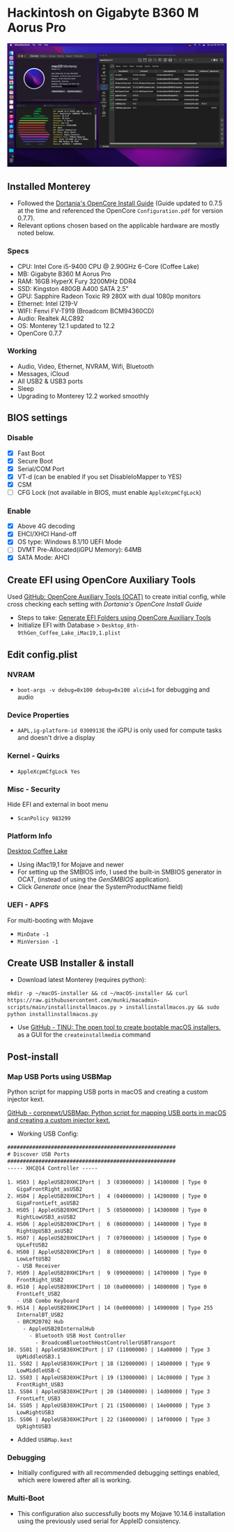# Hackintosh on Gigabyte B360 M Aorus Pro

![](Monterey_Hackintosh_B360M_Screenshot.png)

## Installed Monterey

- Followed the [Dortania's OpenCore Install Guide](https://dortania.github.io/OpenCore-Install-Guide/) (Guide updated to 0.7.5 at the time and referenced the OpenCore `Configuration.pdf` for version 0.7.7).
- Relevant options chosen based on the applicable hardware are mostly noted below.

### Specs

* CPU: Intel Core i5-9400 CPU @ 2.90GHz 6-Core (Coffee Lake)
* MB: Gigabyte B360 M Aorus Pro
* RAM: 16GB HyperX Fury 3200MHz DDR4
* SSD: Kingston 480GB A400 SATA 2.5"
* GPU: Sapphire Radeon Toxic R9 280X with dual 1080p monitors
* Ethernet: Intel I219-V
* WIFI: Fenvi FV-T919 (Broadcom BCM94360CD)
* Audio: Realtek ALC892
* OS: Monterey 12.1 updated to 12.2
* OpenCore 0.7.7

### Working

- Audio, Video, Ethernet, NVRAM, Wifi, Bluetooth
- Messages, iCloud
- All USB2 & USB3 ports
- Sleep
- Upgrading to Monterey 12.2 worked smoothly

## BIOS settings

### Disable

- [x] Fast Boot
- [x] Secure Boot
- [x] Serial/COM Port
- [x] VT-d (can be enabled if you set DisableIoMapper to YES)
- [x] CSM
- [ ] CFG Lock (not available in BIOS, must enable `AppleXcpmCfgLock`)

### Enable

- [x] Above 4G decoding
- [x] EHCI/XHCI Hand-off
- [x] OS type: Windows 8.1/10 UEFI Mode
- [ ] DVMT Pre-Allocated(iGPU Memory): 64MB
- [x] SATA Mode: AHCI

## Create EFI using OpenCore Auxiliary Tools

Used [GitHub: OpenCore Auxiliary Tools (OCAT)](https://github.com/ic005k/QtOpenCoreConfig) to create initial config, while cross checking each setting with *Dortania's OpenCore Install Guide* 

- Steps to take: [Generate EFI Folders using OpenCore Auxiliary Tools](https://github.com/5T33Z0/OC-Little-Translated/tree/main/F_Desktop_EFIs#generate-efi-folders-using-opencore-auxiliary-tools)
- Initialize EFI with Database > `Desktop_8th-9thGen_Coffee_Lake_iMac19,1.plist`

## Edit config.plist

### NVRAM

- `boot-args -v debug=0x100 debug=0x100 alcid=1` for debugging and audio

### Device Properties

- `AAPL,ig-platform-id 0300913E` the iGPU is only used for compute tasks and doesn't drive a display

### Kernel - Quirks

- `AppleXcpmCfgLock Yes`

### Misc - Security

Hide EFI and external in boot menu

- `ScanPolicy 983299`

### Platform Info

[Desktop Coffee Lake](https://dortania.github.io/OpenCore-Install-Guide/config.plist/coffee-lake.html#platforminfo)

- Using iMac19,1 for Mojave and newer
- For setting up the SMBIOS info, I used the built-in SMBIOS generator in OCAT, (instead of using the *GenSMBIOS* application).
- Click *Generate* once (near the SystemProductName field)

### UEFI - APFS

For multi-booting with Mojave

- `MinDate -1`
- `MinVersion -1`

## Create USB Installer & install

- Download latest Monterey (requires python):

```
mkdir -p ~/macOS-installer && cd ~/macOS-installer && curl https://raw.githubusercontent.com/munki/macadmin-scripts/main/installinstallmacos.py > installinstallmacos.py && sudo python installinstallmacos.py
```

- Use [GitHub - TINU: The open tool to create bootable macOS installers.](https://github.com/ITzTravelInTime/TINU) as a GUI for the `createinstallmedia` command

## Post-install

### Map USB Ports using USBMap

Python script for mapping USB ports in macOS and creating a custom injector kext.

[GitHub - corpnewt/USBMap: Python script for mapping USB ports in macOS and creating a custom injector kext.](https://github.com/corpnewt/USBMap)

- Working USB Config:

```
######################################################
# Discover USB Ports
######################################################
----- XHC@14 Controller -----

1. HS03 | AppleUSB20XHCIPort |  3 (03000000) | 14100000 | Type 0
   GigaFrontRight_asUSB2
2. HS04 | AppleUSB20XHCIPort |  4 (04000000) | 14200000 | Type 0
   GigaFrontLeft_asUSB2
3. HS05 | AppleUSB20XHCIPort |  5 (05000000) | 14300000 | Type 0
   RightLowUSB3_asUSB2
4. HS06 | AppleUSB20XHCIPort |  6 (06000000) | 14400000 | Type 0
   RightUpUSB3_asUSB2
5. HS07 | AppleUSB20XHCIPort |  7 (07000000) | 14500000 | Type 0
   UpLeftUSB2
6. HS08 | AppleUSB20XHCIPort |  8 (08000000) | 14600000 | Type 0
   LowLeftUSB2
   - USB Receiver
7. HS09 | AppleUSB20XHCIPort |  9 (09000000) | 14700000 | Type 0
   FrontRight_USB2
8. HS10 | AppleUSB20XHCIPort | 10 (0a000000) | 14800000 | Type 0
   FrontLeft_USB2
   - USB Combo Keyboard
9. HS14 | AppleUSB20XHCIPort | 14 (0e000000) | 14900000 | Type 255
   InternalBT_USB2
   - BRCM20702 Hub
     - AppleUSB20InternalHub
       - Bluetooth USB Host Controller
         - BroadcomBluetoothHostControllerUSBTransport
10. SS01 | AppleUSB30XHCIPort | 17 (11000000) | 14a00000 | Type 3
   UpMiddleUSB3.1
11. SS02 | AppleUSB30XHCIPort | 18 (12000000) | 14b00000 | Type 9
   LowMiddleUSB-C
12. SS03 | AppleUSB30XHCIPort | 19 (13000000) | 14c00000 | Type 3
   FrontRight_USB3
13. SS04 | AppleUSB30XHCIPort | 20 (14000000) | 14d00000 | Type 3
   FrontLeft_USB3
14. SS05 | AppleUSB30XHCIPort | 21 (15000000) | 14e00000 | Type 3
   LowRightUSB3
15. SS06 | AppleUSB30XHCIPort | 22 (16000000) | 14f00000 | Type 3
   UpRightUSB3
```

- Added `USBMap.kext`

### Debugging

- Initially configured with all recommended debugging settings enabled, which were lowered after all is working.

### Multi-Boot

- This configuration also successfully boots my Mojave 10.14.6 installation using the previously used serial for AppleID consistency.
